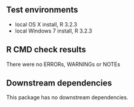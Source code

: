 ## Test environments

* local OS X install, R 3.2.3
* local Windows 7 install, R 3.2.3

## R CMD check results

There were no ERRORs, WARNINGs or NOTEs


## Downstream dependencies

This package has no downstream dependencies.
